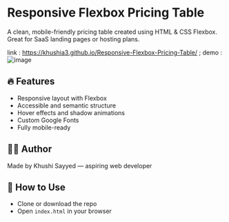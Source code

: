 # Responsive Flexbox Pricing Table

A clean, mobile-friendly pricing table created using HTML & CSS Flexbox. Great for SaaS landing pages or hosting plans.

link : https://khushia3.github.io/Responsive-Flexbox-Pricing-Table/ ;
demo : ![image](https://github.com/user-attachments/assets/0e8e32f9-47b7-446e-83fe-d9f56d725970)


## 🔥 Features

- Responsive layout with Flexbox
- Accessible and semantic structure
- Hover effects and shadow animations
- Custom Google Fonts
- Fully mobile-ready

## 👨‍💻 Author

Made by Khushi Sayyed — aspiring web developer

## 🧪 How to Use

- Clone or download the repo
- Open `index.html` in your browser

